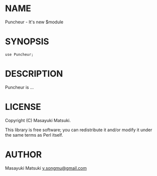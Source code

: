 # NAME

Puncheur - It's new $module

# SYNOPSIS

    use Puncheur;

# DESCRIPTION

Puncheur is ...

# LICENSE

Copyright (C) Masayuki Matsuki.

This library is free software; you can redistribute it and/or modify
it under the same terms as Perl itself.

# AUTHOR

Masayuki Matsuki <y.songmu@gmail.com>
